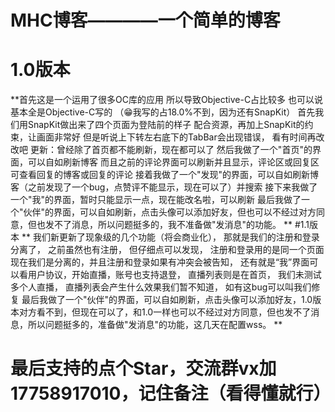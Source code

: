 # MHC博客————一个简单的博客
# 1.0版本
**首先这是一个运用了很多OC库的应用
所以导致Objective-C占比较多
也可以说基本全是Objective-C写的
（😁我写的占18.0%不到，因为还有SnapKit）
首先我们用SnapKit做出来了四个页面为登陆前的样子
配合资源，再加上SnapKit的约束，让画面非常好
但是听说上下转左右底下的TabBar会出现错误，
看有时间再改改吧
更新：曾经除了首页都不能刷新，现在都可以了
然后我做了一个"首页"的界面，可以自如刷新博客
而且之前的评论界面可以刷新并且显示，评论区或回复区可查看回复的博客或回复的评论
接着我做了一个"发现"的界面，可以自如刷新博客（之前发现了一个bug，点赞评不能显示，现在可以了）并搜索
接下来我做了一个"我"的界面，暂时只能显示一点，现在能改名啦，可以刷新
最后我做了一个"伙伴"的界面，可以自如刷新，点击头像可以添加好友，但也可以不经过对方同意，但也发不了消息，所以问题挺多的，我不准备做"发消息"的功能。
**
#1.1版本
**
我们新更新了现象级的几个功能（将会商业化），
那就是我们的注册和登录分离了，
之前虽然也有注册，
但仔细点可以发现，
注册和登录用的是同一个页面
现在我们是分离的，并且注册和登录如果有冲突会被告知，
还有就是“我”界面可以看用户协议，开始直播，账号也支持退登，
直播列表则是在首页，
我们未测试多个人直播，
直播列表会产生什么效果我们暂不知道，
如有这bug可以叫我们修复
最后我做了一个"伙伴"的界面，可以自如刷新，点击头像可以添加好友，1.0版本对方看不到，但现在可以了，和1.0一样也可以不经过对方同意，但也发不了消息，所以问题挺多的，准备做"发消息"的功能，这几天在配置wss。
**
# 最后支持的点个Star，交流群vx加17758917010，记住备注（看得懂就行）

